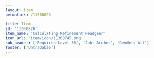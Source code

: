```yaml
---
layout: item
permalink: /11300826

title: Item
id: '11300826'
item_name: 'Calculating Refinement Headgear'
icon_url: 'item/icon/11300745.png'
sub_header: ['Requires Level 50', 'Job: Archer', 'Gender: All']
footer: ['Untradable']
---
```

